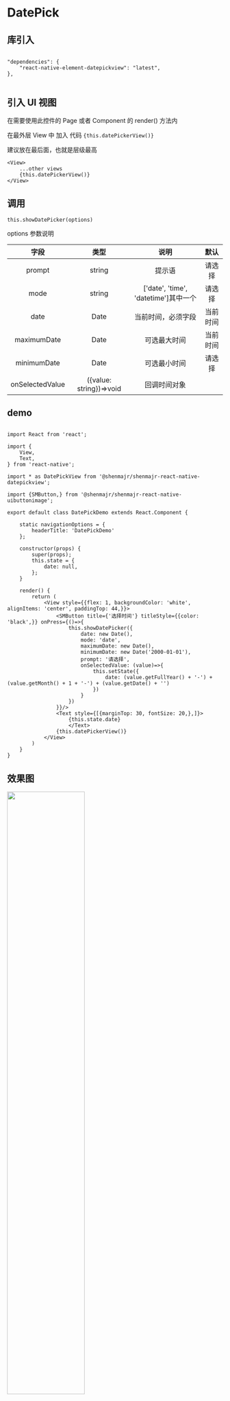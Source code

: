 # DatePick

## 库引入

```

"dependencies": {
    "react-native-element-datepickview": "latest",
},
  
```



## 引入 UI 视图

在需要使用此控件的 Page 或者 Component 的 render() 方法内

在最外层 View 中 加入 代码 `{this.datePickerView()}`

建议放在最后面，也就是层级最高




```
<View>
	...other views
	{this.datePickerView()}
</View>
```

## 调用

```
this.showDatePicker(options)
```

options 参数说明

|字段|类型|说明|默认|
|:--:|:--:|:--:|:--:|
|prompt|string|提示语|请选择|
|mode|string|['date', 'time', 'datetime']其中一个|请选择|
| date |Date|当前时间，必须字段|当前时间|
| maximumDate |Date|可选最大时间|当前时间|
| minimumDate |Date|可选最小时间|请选择|
|onSelectedValue|({value: string})=>void|回调时间对象|

## demo


```

import React from 'react';

import {
    View,
    Text,
} from 'react-native';

import * as DatePickView from '@shenmajr/shenmajr-react-native-datepickview';

import {SMButton,} from '@shenmajr/shenmajr-react-native-uibuttonimage';

export default class DatePickDemo extends React.Component {

    static navigationOptions = {
        headerTitle: 'DatePickDemo'
    };

    constructor(props) {
        super(props);
        this.state = {
            date: null,
        };
    }

    render() {
        return (
            <View style={{flex: 1, backgroundColor: 'white', alignItems: 'center', paddingTop: 44,}}>
                <SMButton title={'选择时间'} titleStyle={{color: 'black',}} onPress={()=>{
                    this.showDatePicker({
                        date: new Date(),
                        mode: 'date',
                        maximumDate: new Date(),
                        minimumDate: new Date('2000-01-01'),
                        prompt: '请选择',
                        onSelectedValue: (value)=>{
                            this.setState({
                                date: (value.getFullYear() + '-') + (value.getMonth() + 1 + '-') + (value.getDate() + '')
                            })
                        }
                    })
                }}/>
                <Text style={[{marginTop: 30, fontSize: 20,},]}>
                    {this.state.date}
                    </Text>
                {this.datePickerView()}
            </View>
        )
    }
}
```

## 效果图

<image width='60%' src='./ReadeMeSource/IMG_2158CD4072BA-1.jpeg'/>